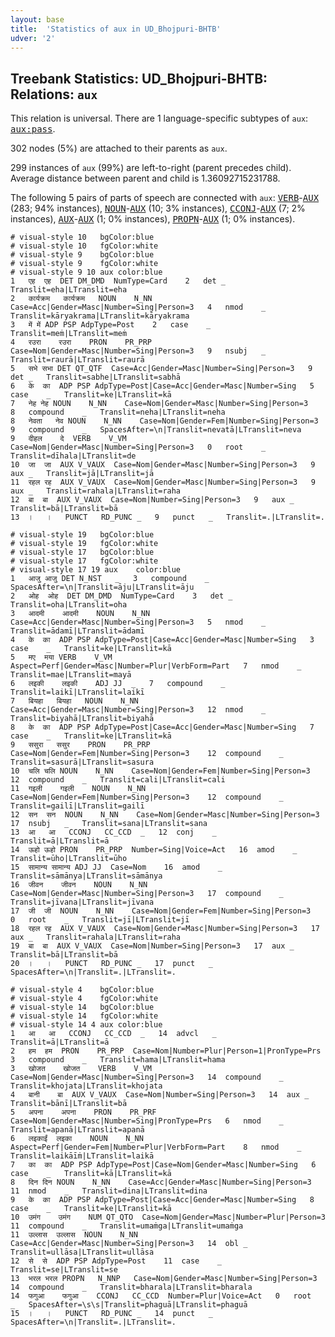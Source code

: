 ```yaml
---
layout: base
title:  'Statistics of aux in UD_Bhojpuri-BHTB'
udver: '2'
---
```


## Treebank Statistics: UD_Bhojpuri-BHTB: Relations: `aux`

This relation is universal.
There are 1 language-specific subtypes of `aux`: <tt><a href="bho_bhtb-dep-aux-pass.html">aux:pass</a></tt>.

302 nodes (5%) are attached to their parents as `aux`.

299 instances of `aux` (99%) are left-to-right (parent precedes child).
Average distance between parent and child is 1.36092715231788.

The following 5 pairs of parts of speech are connected with `aux`: <tt><a href="bho_bhtb-pos-VERB.html">VERB</a></tt>-<tt><a href="bho_bhtb-pos-AUX.html">AUX</a></tt> (283; 94% instances), <tt><a href="bho_bhtb-pos-NOUN.html">NOUN</a></tt>-<tt><a href="bho_bhtb-pos-AUX.html">AUX</a></tt> (10; 3% instances), <tt><a href="bho_bhtb-pos-CCONJ.html">CCONJ</a></tt>-<tt><a href="bho_bhtb-pos-AUX.html">AUX</a></tt> (7; 2% instances), <tt><a href="bho_bhtb-pos-AUX.html">AUX</a></tt>-<tt><a href="bho_bhtb-pos-AUX.html">AUX</a></tt> (1; 0% instances), <tt><a href="bho_bhtb-pos-PROPN.html">PROPN</a></tt>-<tt><a href="bho_bhtb-pos-AUX.html">AUX</a></tt> (1; 0% instances).


~~~ conllu
# visual-style 10	bgColor:blue
# visual-style 10	fgColor:white
# visual-style 9	bgColor:blue
# visual-style 9	fgColor:white
# visual-style 9 10 aux	color:blue
1	एह	एह	DET	DM_DMD	NumType=Card	2	det	_	Translit=eha|LTranslit=eha
2	कार्यक्रम	कार्यक्रम	NOUN	N_NN	Case=Acc|Gender=Masc|Number=Sing|Person=3	4	nmod	_	Translit=kāryakrama|LTranslit=kāryakrama
3	में	में	ADP	PSP	AdpType=Post	2	case	_	Translit=meṁ|LTranslit=meṁ
4	रउरा	रउरा	PRON	PR_PRP	Case=Nom|Gender=Masc|Number=Sing|Person=3	9	nsubj	_	Translit=raurā|LTranslit=raurā
5	सभे	सभा	DET	QT_QTF	Case=Acc|Gender=Masc|Number=Sing|Person=3	9	det	_	Translit=sabhe|LTranslit=sabhā
6	के	का	ADP	PSP	AdpType=Post|Case=Acc|Gender=Masc|Number=Sing	5	case	_	Translit=ke|LTranslit=kā
7	नेह	नेह	NOUN	N_NN	Case=Nom|Gender=Masc|Number=Sing|Person=3	8	compound	_	Translit=neha|LTranslit=neha
8	नेवता	नेव	NOUN	N_NN	Case=Nom|Gender=Fem|Number=Sing|Person=3	9	compound	_	SpacesAfter=\n|Translit=nevatā|LTranslit=neva
9	दीहल	दे	VERB	V_VM	Case=Nom|Gender=Masc|Number=Sing|Person=3	0	root	_	Translit=dīhala|LTranslit=de
10	जा	जा	AUX	V_VAUX	Case=Nom|Gender=Masc|Number=Sing|Person=3	9	aux	_	Translit=jā|LTranslit=jā
11	रहल	रह	AUX	V_VAUX	Case=Nom|Gender=Masc|Number=Sing|Person=3	9	aux	_	Translit=rahala|LTranslit=raha
12	बा	बा	AUX	V_VAUX	Case=Nom|Number=Sing|Person=3	9	aux	_	Translit=bā|LTranslit=bā
13	।	।	PUNCT	RD_PUNC	_	9	punct	_	Translit=.|LTranslit=.

~~~


~~~ conllu
# visual-style 19	bgColor:blue
# visual-style 19	fgColor:white
# visual-style 17	bgColor:blue
# visual-style 17	fgColor:white
# visual-style 17 19 aux	color:blue
1	आजु	आजु	DET	N_NST	_	3	compound	_	SpacesAfter=\n|Translit=āju|LTranslit=āju
2	ओह	ओह	DET	DM_DMD	NumType=Card	3	det	_	Translit=oha|LTranslit=oha
3	आदमी	आदमी	NOUN	N_NN	Case=Acc|Gender=Masc|Number=Sing|Person=3	5	nmod	_	Translit=ādamī|LTranslit=ādamī
4	के	का	ADP	PSP	AdpType=Post|Case=Acc|Gender=Masc|Number=Sing	3	case	_	Translit=ke|LTranslit=kā
5	मए	मया	VERB	V_VM	Aspect=Perf|Gender=Masc|Number=Plur|VerbForm=Part	7	nmod	_	Translit=mae|LTranslit=mayā
6	लइकी	लइकी	ADJ	JJ	_	7	compound	_	Translit=laikī|LTranslit=laikī
7	बियहा	बियहा	NOUN	N_NN	Case=Acc|Gender=Masc|Number=Sing|Person=3	12	nmod	_	Translit=biyahā|LTranslit=biyahā
8	के	का	ADP	PSP	AdpType=Post|Case=Acc|Gender=Masc|Number=Sing	7	case	_	Translit=ke|LTranslit=kā
9	ससुरा	ससुर	PRON	PR_PRP	Case=Nom|Gender=Fem|Number=Sing|Person=3	12	compound	_	Translit=sasurā|LTranslit=sasura
10	चलि	चलि	NOUN	N_NN	Case=Nom|Gender=Fem|Number=Sing|Person=3	12	compound	_	Translit=cali|LTranslit=cali
11	गइली	गइली	NOUN	N_NN	Case=Nom|Gender=Fem|Number=Sing|Person=3	12	compound	_	Translit=gailī|LTranslit=gailī
12	सन	सन	NOUN	N_NN	Case=Nom|Gender=Masc|Number=Sing|Person=3	17	nsubj	_	Translit=sana|LTranslit=sana
13	आ	आ	CCONJ	CC_CCD	_	12	conj	_	Translit=ā|LTranslit=ā
14	ऊहो	ऊहो	PRON	PR_PRP	Number=Sing|Voice=Act	16	amod	_	Translit=ūho|LTranslit=ūho
15	सामान्य	सामान्य	ADJ	JJ	Case=Nom	16	amod	_	Translit=sāmānya|LTranslit=sāmānya
16	जीवन	जीवन	NOUN	N_NN	Case=Nom|Gender=Masc|Number=Sing|Person=3	17	compound	_	Translit=jīvana|LTranslit=jīvana
17	जी	जी	NOUN	N_NN	Case=Nom|Gender=Fem|Number=Sing|Person=3	0	root	_	Translit=jī|LTranslit=jī
18	रहल	रह	AUX	V_VAUX	Case=Nom|Gender=Masc|Number=Sing|Person=3	17	aux	_	Translit=rahala|LTranslit=raha
19	बा	बा	AUX	V_VAUX	Case=Nom|Number=Sing|Person=3	17	aux	_	Translit=bā|LTranslit=bā
20	।	।	PUNCT	RD_PUNC	_	17	punct	_	SpacesAfter=\n|Translit=.|LTranslit=.

~~~


~~~ conllu
# visual-style 4	bgColor:blue
# visual-style 4	fgColor:white
# visual-style 14	bgColor:blue
# visual-style 14	fgColor:white
# visual-style 14 4 aux	color:blue
1	आ	आ	CCONJ	CC_CCD	_	14	advcl	_	Translit=ā|LTranslit=ā
2	हम	हम	PRON	PR_PRP	Case=Nom|Number=Plur|Person=1|PronType=Prs	3	compound	_	Translit=hama|LTranslit=hama
3	खोजत	खोजत	VERB	V_VM	Case=Nom|Gender=Masc|Number=Sing|Person=3	14	compound	_	Translit=khojata|LTranslit=khojata
4	बानी	बा	AUX	V_VAUX	Case=Nom|Number=Sing|Person=3	14	aux	_	Translit=bānī|LTranslit=bā
5	अपना	अपना	PRON	PR_PRF	Case=Nom|Gender=Masc|Number=Sing|PronType=Prs	6	nmod	_	Translit=apanā|LTranslit=apanā
6	लइकाईं	लइका	NOUN	N_NN	Aspect=Perf|Gender=Fem|Number=Plur|VerbForm=Part	8	nmod	_	Translit=laikāīṁ|LTranslit=laikā
7	का	का	ADP	PSP	AdpType=Post|Case=Nom|Gender=Masc|Number=Sing	6	case	_	Translit=kā|LTranslit=kā
8	दिन	दिन	NOUN	N_NN	Case=Acc|Gender=Masc|Number=Sing|Person=3	11	nmod	_	Translit=dina|LTranslit=dina
9	के	का	ADP	PSP	AdpType=Post|Case=Acc|Gender=Masc|Number=Sing	8	case	_	Translit=ke|LTranslit=kā
10	उमंग	उमंग	NUM	QT_QTO	Case=Nom|Gender=Masc|Number=Plur|Person=3	11	compound	_	Translit=umaṁga|LTranslit=umaṁga
11	उल्लास	उल्लास	NOUN	N_NN	Case=Acc|Gender=Masc|Number=Sing|Person=3	14	obl	_	Translit=ullāsa|LTranslit=ullāsa
12	से	से	ADP	PSP	AdpType=Post	11	case	_	Translit=se|LTranslit=se
13	भरल	भरल	PROPN	N_NNP	Case=Nom|Gender=Masc|Number=Sing|Person=3	14	compound	_	Translit=bharala|LTranslit=bharala
14	फगुआ	फगुआ	CCONJ	CC_CCD	Number=Plur|Voice=Act	0	root	_	SpacesAfter=\s\s|Translit=phaguā|LTranslit=phaguā
15	।	।	PUNCT	RD_PUNC	_	14	punct	_	SpacesAfter=\n|Translit=.|LTranslit=.

~~~


